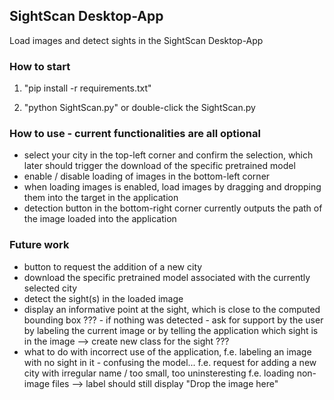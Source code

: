 ## SightScan Desktop-App
Load images and detect sights in the SightScan Desktop-App

### How to start
1. "pip install -r requirements.txt"

2. "python SightScan.py" or double-click the SightScan.py


### How to use - current functionalities are all optional
- select your city in the top-left corner and confirm the selection, which later should trigger the download of the specific pretrained model
- enable / disable loading of images in the bottom-left corner
- when loading images is enabled, load images by dragging and dropping them into the target in the application
- detection button in the bottom-right corner currently outputs the path of the image loaded into the application

### Future work
- button to request the addition of a new city
- download the specific pretrained model associated with the currently selected city
- detect the sight(s) in the loaded image
- display an informative point at the sight, which is close to the computed bounding box
??? - if nothing was detected - ask for support by the user by labeling the current image or by telling the application which sight is in the image --> create new class for the sight ???
- what to do with incorrect use of the application, 	f.e. labeling an image with no sight in it - confusing the model...
														f.e. request for adding a new city with irregular name / too small, too uninsteresting 
														f.e. loading non-image files --> label should still display "Drop the image here"